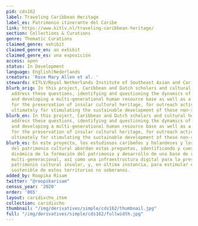 ```yaml
---
pid: cds162
label: Traveling Caribbean Heritage
label_es: Patrimonio itinerante del Caribe
link: https://www.kitlv.nl/traveling-caribbean-heritage/
section: Collections & Curations
genre: Thematic Curations
claimed_genre: exhibit
claimed_genre_en: an exhibit
claimed_genre_es: una exposición
access: open
status: In Development
language: English|Nederlands
creators: 'Rose Mary Allen et al. '
stewards: KITLV/Royal Netherlands Institute of Southeast Asian and Caribbean Studies
blurb_orig: In this project, Caribbean and Dutch scholars and cultural heritage specialists
  address these questions, identifying and questioning the dynamics of heritage formation,
  and developing a multi-generational human resource base as well as a digital infrastructure
  for the preservation of insular cultural heritage, for outreach activities, and
  ultimately for stimulating the sustainable development of these non-sovereign SIDS.
blurb_en: In this project, Caribbean and Dutch scholars and cultural heritage specialists
  address these questions, identifying and questioning the dynamics of heritage formation,
  and developing a multi-generational human resource base as well as a digital infrastructure
  for the preservation of insular cultural heritage, for outreach activities, and
  ultimately for stimulating the sustainable development of these non-sovereign SIDS.
blurb_es: En este proyecto, los estudiosos caribeños y holandeses y los especialistas
  del patrimonio cultural abordan estas preguntas, identificando y cuestionando la
  dinámica de la formación del patrimonio y desarrollo de una base de recursos humanos
  multi-generacional, así como una infraestructura digital para la preservación del
  patrimonio cultural insular, y, en última instancia, para estimular el desarrollo
  sostenible de estos territorios no soberanos.
added_by: Roopika Risam
twitter: "@roopikarisam"
census_year: '2020'
order: '065'
layout: caridischo_item
collection: caridischo
thumbnail: "/img/derivatives/simple/cds162/thumbnail.jpg"
full: "/img/derivatives/simple/cds162/fullwidth.jpg"
---
```

